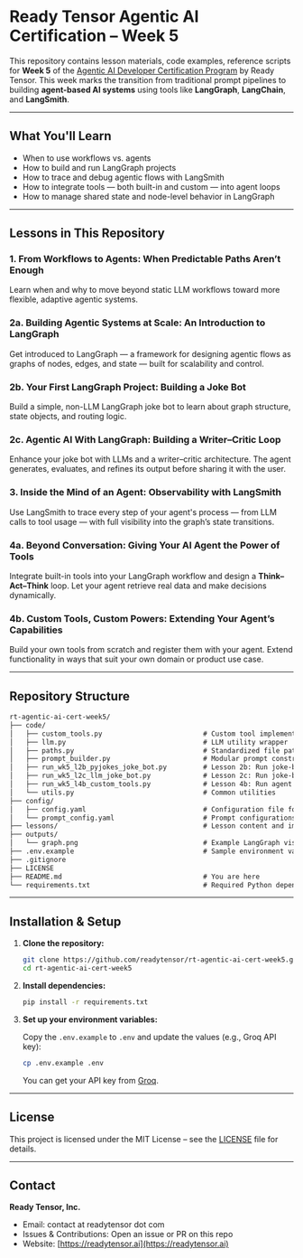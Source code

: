 # Ready Tensor Agentic AI Certification – Week 5

This repository contains lesson materials, code examples, reference scripts for **Week 5** of the [Agentic AI Developer Certification Program](https://app.readytensor.ai/publications/HrJ0xWtLzLNt) by Ready Tensor. This week marks the transition from traditional prompt pipelines to building **agent-based AI systems** using tools like **LangGraph**, **LangChain**, and **LangSmith**.

---

## What You'll Learn

- When to use workflows vs. agents
- How to build and run LangGraph projects
- How to trace and debug agentic flows with LangSmith
- How to integrate tools — both built-in and custom — into agent loops
- How to manage shared state and node-level behavior in LangGraph

---

## Lessons in This Repository

### 1. From Workflows to Agents: When Predictable Paths Aren’t Enough

Learn when and why to move beyond static LLM workflows toward more flexible, adaptive agentic systems.

### 2a. Building Agentic Systems at Scale: An Introduction to LangGraph

Get introduced to LangGraph — a framework for designing agentic flows as graphs of nodes, edges, and state — built for scalability and control.

### 2b. Your First LangGraph Project: Building a Joke Bot

Build a simple, non-LLM LangGraph joke bot to learn about graph structure, state objects, and routing logic.

### 2c. Agentic AI With LangGraph: Building a Writer–Critic Loop

Enhance your joke bot with LLMs and a writer–critic architecture. The agent generates, evaluates, and refines its output before sharing it with the user.

### 3. Inside the Mind of an Agent: Observability with LangSmith

Use LangSmith to trace every step of your agent's process — from LLM calls to tool usage — with full visibility into the graph’s state transitions.

### 4a. Beyond Conversation: Giving Your AI Agent the Power of Tools

Integrate built-in tools into your LangGraph workflow and design a **Think–Act–Think** loop. Let your agent retrieve real data and make decisions dynamically.

### 4b. Custom Tools, Custom Powers: Extending Your Agent’s Capabilities

Build your own tools from scratch and register them with your agent. Extend functionality in ways that suit your own domain or product use case.

---

## Repository Structure

```txt
rt-agentic-ai-cert-week5/
├── code/
│   ├── custom_tools.py                         # Custom tool implementations for Lesson 3b
│   ├── llm.py                                  # LLM utility wrapper
│   ├── paths.py                                # Standardized file path management
│   ├── prompt_builder.py                       # Modular prompt construction functions
│   ├── run_wk5_l2b_pyjokes_joke_bot.py         # Lesson 2b: Run joke-bot using pyjokes
│   ├── run_wk5_l2c_llm_joke_bot.py             # Lesson 2c: Run joke-bot using ai agents
│   ├── run_wk5_l4b_custom_tools.py             # Lesson 4b: Run agent with custom tools
│   └── utils.py                                # Common utilities
├── config/
│   ├── config.yaml                             # Configuration file for tool registration or agent setup
│   └── prompt_config.yaml                      # Prompt configurations for agents
├── lessons/                                    # Lesson content and images
├── outputs/
│   └── graph.png                               # Example LangGraph visualization
├── .env.example                                # Sample environment variable file (e.g., Groq API key)
├── .gitignore
├── LICENSE
├── README.md                                   # You are here
└── requirements.txt                            # Required Python dependencies
```

---

## Installation & Setup

1. **Clone the repository:**

   ```bash
   git clone https://github.com/readytensor/rt-agentic-ai-cert-week5.git
   cd rt-agentic-ai-cert-week5
   ```

2. **Install dependencies:**

   ```bash
   pip install -r requirements.txt
   ```

3. **Set up your environment variables:**

   Copy the `.env.example` to `.env` and update the values (e.g., Groq API key):

   ```bash
   cp .env.example .env
   ```

   You can get your API key from [Groq](https://console.groq.com/).

---

## License

This project is licensed under the MIT License – see the [LICENSE](LICENSE) file for details.

---

## Contact

**Ready Tensor, Inc.**

- Email: contact at readytensor dot com
- Issues & Contributions: Open an issue or PR on this repo
- Website: [https://readytensor.ai](https://readytensor.ai)
